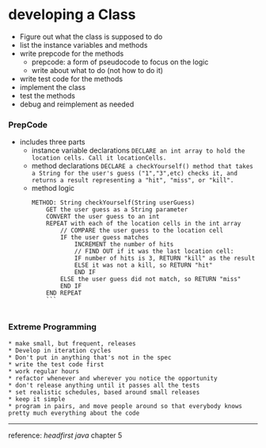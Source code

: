 # developing a Class
* Figure out what the class is supposed to do
* list the instance variables and methods
* write prepcode for the methods
    * prepcode: a form of pseudocode to focus on the logic
    * write about what to do (not how to do it)
* write test code for the methods
* implement the class
* test the methods
* debug and reimplement as needed

### PrepCode
* includes three parts
    * instance variable declarations
        `DECLARE an int array to hold the location cells. Call it locationCells.`
    * method declarations
        `DECLARE a checkYourself() method that takes a String for the user's guess ("1","3",etc) checks it, and returns a result representing a "hit", "miss", or "kill".`
    * method logic
        ```
        METHOD: String checkYourself(String userGuess)
            GET the user guess as a String parameter
            CONVERT the user guess to an int
            REPEAT with each of the location cells in the int array
                // COMPARE the user guess to the location cell
                IF the user guess matches
                    INCREMENT the number of hits
                    // FIND OUT if it was the last location cell:
                    IF number of hits is 3, RETURN "kill" as the result
                    ELSE it was not a kill, so RETURN "hit"
                    END IF
                ELSE the user guess did not match, so RETURN "miss"
                END IF
            END REPEAT
            ```


### Extreme Programming
    * make small, but frequent, releases
    * Develop in iteration cycles
    * Don't put in anything that's not in the spec
    * write the test code first
    * work regular hours
    * refactor whenever and wherever you notice the opportunity
    * don't release anything until it passes all the tests
    * set realistic schedules, based around small releases
    * keep it simple
    * program in pairs, and move people around so that everybody knows pretty much everything about the code




-----
reference:
*headfirst java* chapter 5
